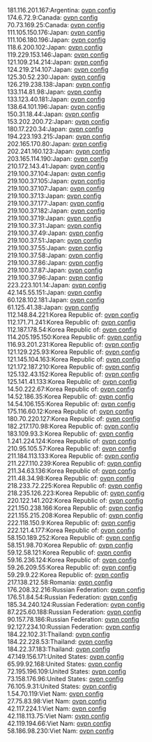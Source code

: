 181.116.201.167:Argentina: [ovpn config](vpn/181_116_201_167.ovpn)  
174.6.72.9:Canada: [ovpn config](vpn/174_6_72_9.ovpn)  
70.73.169.25:Canada: [ovpn config](vpn/70_73_169_25.ovpn)  
111.105.150.176:Japan: [ovpn config](vpn/111_105_150_176.ovpn)  
111.106.180.196:Japan: [ovpn config](vpn/111_106_180_196.ovpn)  
118.6.200.102:Japan: [ovpn config](vpn/118_6_200_102.ovpn)  
119.229.153.146:Japan: [ovpn config](vpn/119_229_153_146.ovpn)  
121.109.214.214:Japan: [ovpn config](vpn/121_109_214_214.ovpn)  
124.219.214.107:Japan: [ovpn config](vpn/124_219_214_107.ovpn)  
125.30.52.230:Japan: [ovpn config](vpn/125_30_52_230.ovpn)  
126.219.238.138:Japan: [ovpn config](vpn/126_219_238_138.ovpn)  
133.114.81.98:Japan: [ovpn config](vpn/133_114_81_98.ovpn)  
133.123.40.181:Japan: [ovpn config](vpn/133_123_40_181.ovpn)  
138.64.101.196:Japan: [ovpn config](vpn/138_64_101_196.ovpn)  
150.31.18.44:Japan: [ovpn config](vpn/150_31_18_44.ovpn)  
153.202.200.72:Japan: [ovpn config](vpn/153_202_200_72.ovpn)  
180.17.220.34:Japan: [ovpn config](vpn/180_17_220_34.ovpn)  
194.223.193.215:Japan: [ovpn config](vpn/194_223_193_215.ovpn)  
202.165.170.80:Japan: [ovpn config](vpn/202_165_170_80.ovpn)  
202.241.160.123:Japan: [ovpn config](vpn/202_241_160_123.ovpn)  
203.165.114.190:Japan: [ovpn config](vpn/203_165_114_190.ovpn)  
210.172.143.41:Japan: [ovpn config](vpn/210_172_143_41.ovpn)  
219.100.37.104:Japan: [ovpn config](vpn/219_100_37_104.ovpn)  
219.100.37.105:Japan: [ovpn config](vpn/219_100_37_105.ovpn)  
219.100.37.107:Japan: [ovpn config](vpn/219_100_37_107.ovpn)  
219.100.37.13:Japan: [ovpn config](vpn/219_100_37_13.ovpn)  
219.100.37.177:Japan: [ovpn config](vpn/219_100_37_177.ovpn)  
219.100.37.182:Japan: [ovpn config](vpn/219_100_37_182.ovpn)  
219.100.37.19:Japan: [ovpn config](vpn/219_100_37_19.ovpn)  
219.100.37.31:Japan: [ovpn config](vpn/219_100_37_31.ovpn)  
219.100.37.49:Japan: [ovpn config](vpn/219_100_37_49.ovpn)  
219.100.37.51:Japan: [ovpn config](vpn/219_100_37_51.ovpn)  
219.100.37.55:Japan: [ovpn config](vpn/219_100_37_55.ovpn)  
219.100.37.58:Japan: [ovpn config](vpn/219_100_37_58.ovpn)  
219.100.37.86:Japan: [ovpn config](vpn/219_100_37_86.ovpn)  
219.100.37.87:Japan: [ovpn config](vpn/219_100_37_87.ovpn)  
219.100.37.96:Japan: [ovpn config](vpn/219_100_37_96.ovpn)  
223.223.101.14:Japan: [ovpn config](vpn/223_223_101_14.ovpn)  
42.145.55.151:Japan: [ovpn config](vpn/42_145_55_151.ovpn)  
60.128.102.181:Japan: [ovpn config](vpn/60_128_102_181.ovpn)  
61.125.41.38:Japan: [ovpn config](vpn/61_125_41_38.ovpn)  
112.148.84.221:Korea Republic of: [ovpn config](vpn/112_148_84_221.ovpn)  
112.171.71.241:Korea Republic of: [ovpn config](vpn/112_171_71_241.ovpn)  
112.187.178.54:Korea Republic of: [ovpn config](vpn/112_187_178_54.ovpn)  
114.205.195.150:Korea Republic of: [ovpn config](vpn/114_205_195_150.ovpn)  
116.93.201.231:Korea Republic of: [ovpn config](vpn/116_93_201_231.ovpn)  
121.129.225.93:Korea Republic of: [ovpn config](vpn/121_129_225_93.ovpn)  
121.145.104.163:Korea Republic of: [ovpn config](vpn/121_145_104_163.ovpn)  
121.172.187.210:Korea Republic of: [ovpn config](vpn/121_172_187_210.ovpn)  
125.132.43.152:Korea Republic of: [ovpn config](vpn/125_132_43_152.ovpn)  
125.141.41.133:Korea Republic of: [ovpn config](vpn/125_141_41_133.ovpn)  
14.50.222.67:Korea Republic of: [ovpn config](vpn/14_50_222_67.ovpn)  
14.52.186.35:Korea Republic of: [ovpn config](vpn/14_52_186_35.ovpn)  
14.54.106.155:Korea Republic of: [ovpn config](vpn/14_54_106_155.ovpn)  
175.116.60.12:Korea Republic of: [ovpn config](vpn/175_116_60_12.ovpn)  
180.70.220.127:Korea Republic of: [ovpn config](vpn/180_70_220_127.ovpn)  
182.217.170.98:Korea Republic of: [ovpn config](vpn/182_217_170_98.ovpn)  
183.109.93.3:Korea Republic of: [ovpn config](vpn/183_109_93_3.ovpn)  
1.241.224.124:Korea Republic of: [ovpn config](vpn/1_241_224_124.ovpn)  
210.95.105.57:Korea Republic of: [ovpn config](vpn/210_95_105_57.ovpn)  
211.184.113.133:Korea Republic of: [ovpn config](vpn/211_184_113_133.ovpn)  
211.227.110.239:Korea Republic of: [ovpn config](vpn/211_227_110_239.ovpn)  
211.34.63.136:Korea Republic of: [ovpn config](vpn/211_34_63_136.ovpn)  
211.48.34.98:Korea Republic of: [ovpn config](vpn/211_48_34_98.ovpn)  
218.233.72.225:Korea Republic of: [ovpn config](vpn/218_233_72_225.ovpn)  
218.235.126.223:Korea Republic of: [ovpn config](vpn/218_235_126_223.ovpn)  
220.122.141.202:Korea Republic of: [ovpn config](vpn/220_122_141_202.ovpn)  
221.150.238.166:Korea Republic of: [ovpn config](vpn/221_150_238_166.ovpn)  
221.155.215.208:Korea Republic of: [ovpn config](vpn/221_155_215_208.ovpn)  
222.118.150.9:Korea Republic of: [ovpn config](vpn/222_118_150_9.ovpn)  
222.121.4.177:Korea Republic of: [ovpn config](vpn/222_121_4_177.ovpn)  
58.150.189.252:Korea Republic of: [ovpn config](vpn/58_150_189_252.ovpn)  
58.151.98.70:Korea Republic of: [ovpn config](vpn/58_151_98_70.ovpn)  
59.12.58.121:Korea Republic of: [ovpn config](vpn/59_12_58_121.ovpn)  
59.16.236.124:Korea Republic of: [ovpn config](vpn/59_16_236_124.ovpn)  
59.26.209.55:Korea Republic of: [ovpn config](vpn/59_26_209_55.ovpn)  
59.29.9.22:Korea Republic of: [ovpn config](vpn/59_29_9_22.ovpn)  
217.138.212.58:Romania: [ovpn config](vpn/217_138_212_58.ovpn)  
176.208.32.216:Russian Federation: [ovpn config](vpn/176_208_32_216.ovpn)  
176.51.84.54:Russian Federation: [ovpn config](vpn/176_51_84_54.ovpn)  
185.34.240.124:Russian Federation: [ovpn config](vpn/185_34_240_124.ovpn)  
87.225.60.188:Russian Federation: [ovpn config](vpn/87_225_60_188.ovpn)  
90.157.78.186:Russian Federation: [ovpn config](vpn/90_157_78_186.ovpn)  
92.127.234.10:Russian Federation: [ovpn config](vpn/92_127_234_10.ovpn)  
184.22.102.31:Thailand: [ovpn config](vpn/184_22_102_31.ovpn)  
184.22.228.53:Thailand: [ovpn config](vpn/184_22_228_53.ovpn)  
184.22.37.183:Thailand: [ovpn config](vpn/184_22_37_183.ovpn)  
47.149.156.171:United States: [ovpn config](vpn/47_149_156_171.ovpn)  
65.99.92.168:United States: [ovpn config](vpn/65_99_92_168.ovpn)  
72.195.196.109:United States: [ovpn config](vpn/72_195_196_109.ovpn)  
73.158.176.96:United States: [ovpn config](vpn/73_158_176_96.ovpn)  
76.105.9.31:United States: [ovpn config](vpn/76_105_9_31.ovpn)  
1.54.70.119:Viet Nam: [ovpn config](vpn/1_54_70_119.ovpn)  
27.75.83.98:Viet Nam: [ovpn config](vpn/27_75_83_98.ovpn)  
42.117.224.1:Viet Nam: [ovpn config](vpn/42_117_224_1.ovpn)  
42.118.113.75:Viet Nam: [ovpn config](vpn/42_118_113_75.ovpn)  
42.119.194.66:Viet Nam: [ovpn config](vpn/42_119_194_66.ovpn)  
58.186.98.230:Viet Nam: [ovpn config](vpn/58_186_98_230.ovpn)  
